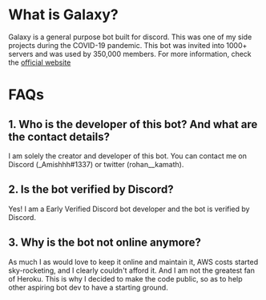 # What is Galaxy?

Galaxy is a general purpose bot built for discord. This was one of my side projects during the COVID-19 pandemic. This bot was invited into 1000+ servers and was used by 350,000 members.
For more information, check the [official website](https://www.galaxybot.xyz/)

# FAQs

## 1. Who is the developer of this bot? And what are the contact details? 
I am solely the creator and developer of this bot. You can contact me on Discord (_Amishhh#1337) or twitter (rohan__kamath).

## 2. Is the bot verified by Discord?
Yes! I am a Early Verified Discord bot developer and the bot is verified by Discord. 

## 3. Why is the bot not online anymore?
As much I as would love to keep it online and maintain it, AWS costs started sky-rocketing, and I clearly couldn't afford it. And I am not the greatest fan of Heroku.
This is why I decided to make the code public, so as to help other aspiring bot dev to have a starting ground. 




